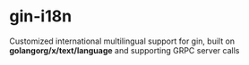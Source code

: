 # gin-i18n
Customized international multilingual support for gin, built on **golangorg/x/text/language** and supporting GRPC server calls
